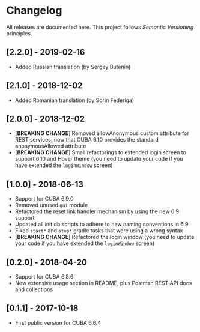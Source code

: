 # Changelog

All releases are documented here. This project follows *Semantic Versioning* principles.

## [2.2.0] - 2019-02-16

- Added Russian translation (by Sergey Butenin)

## [2.1.0] - 2018-12-02

- Added Romanian translation (by Sorin Federiga)

## [2.0.0] - 2018-12-02

- [**BREAKING CHANGE**] Removed allowAnonymous custom attribute for REST services, now that CUBA 6.10 provides the standard anonymousAllowed attribute
- [**BREAKING CHANGE**] Small refactorings to extended login screen to support 6.10 and Hover theme (you need to update your code if you have extended the `loginWindow` screen)

## [1.0.0] - 2018-06-13

- Support for CUBA 6.9.0
- Removed unused `gui` module
- Refactored the reset link handler mechanism by using the new 6.9 support
- Updated all init db scripts to adhere to new naming conventions in 6.9
- Fixed `start*` and `stop*` gradle tasks that were using a wrong syntax
- [**BREAKING CHANGE**] Refactored the login window (you need to update your code if you have extended the `loginWindow` screen)

## [0.2.0] - 2018-04-20

- Support for CUBA 6.8.6
- New extensive usage section in README, plus Postman REST API docs and collections

## [0.1.1] - 2017-10-18

- First public version for CUBA 6.6.4
